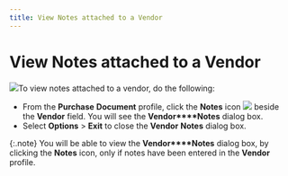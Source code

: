 ```yaml
---
title: View Notes attached to a Vendor
---
```


# View Notes attached to a Vendor


![]({{site.pp_baseurl}}/img/steps.gif)To view notes attached to a vendor, do the  following:

- From the **Purchase** **Document**  profile, click the **Notes** icon  ![]({{site.pp_baseurl}}/img/pur_document_notes.gif) beside the **Vendor**  field. You will see the **Vendor****Notes** dialog box.
- Select **Options** > **Exit**  to close the **Vendor** **Notes**  dialog box.



{:.note}
You will be able to view the **Vendor****Notes** dialog box, by clicking  the **Notes** icon, only if notes  have been entered in the **Vendor**  profile.
